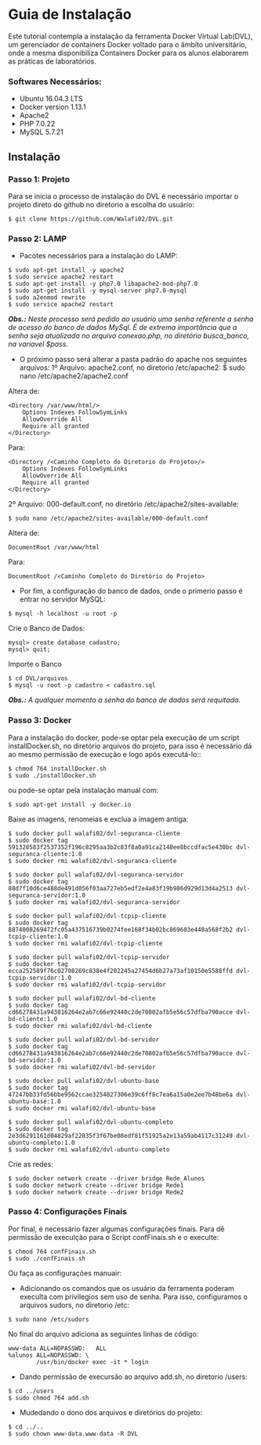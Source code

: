 # Guia de Instalação

Este tutorial contempla a instalação da ferramenta Docker Virtual Lab(DVL), um gerenciador de containers Docker voltado para o âmbito universitário, onde a mesma disponibiliza Containers Docker para os alunos elaborarem as práticas de laboratórios.

### Softwares Necessários:
- Ubuntu 16.04.3 LTS
- Docker version 1.13.1
- Apache2
- PHP 7.0.22
- MySQL 5.7.21

## Instalação

### Passo 1: Projeto
Para se inicia o processo de instalação do DVL é necessário importar o projeto direto do github no diretorio a escolha do usuário:
```
$ git clone https://github.com/Walafi02/DVL.git
```

### Passo 2: LAMP
- Pacotes necessários para a instalação do LAMP:
```
$ sudo apt-get install -y apache2
$ sudo service apache2 restart
$ sudo apt-get install -y php7.0 libapache2-mod-php7.0
$ sudo apt-get install -y mysql-server php7.0-mysql
$ sudo a2enmod rewrite
$ sudo service apache2 restart
```

_**Obs.:** Neste processo será pedido ao usuário uma senha referente a senha de acesso do banco de dados MySql. É de extrema importância que a senha seja atualizada no arquivo conexao.php, no diretório busca_banco, na variavel $pass._

- O próximo passo será alterar a pasta padrão do apache nos seguintes arquivos:
1º Arquivo: apache2.conf, no diretorio /etc/apache2:
	$ sudo nano /etc/apache2/apache2.conf

Altera de:
```
<Directory /var/www/html/>
	Options Indexes FollowSymLinks
   	AllowOverride All
   	Require all granted
</Directory>
```
Para:
```
<Directory /<Caminho Completo do Diretorio do Projeto>/>
	Options Indexes FollowSymLinks
	AllowOverride All
	Require all granted
</Directory>
```
2º Arquivo: 000-default.conf, no diretório /etc/apache2/sites-available:
```
$ sudo nano /etc/apache2/sites-available/000-default.conf
```

Altera de:
```
DocumentRoot /var/www/html
```
Para:
```
DocumentRoot /<Caminho Completo do Diretório do Projeto>
```

- Por fim, a configuração do banco de dados, onde o primerio passo é entrar no servidor MySQL:
```
$ mysql -h localhost -u root -p
```

Crie o Banco de Dados:
```
mysql> create database cadastro;
mysql> quit;
```

Importe o Banco
```
$ cd DVL/arquivos
$ mysql -u root -p cadastro < cadastro.sql
```

_**Obs.:** A qualquer momento a senha do banco de dados será requitada._

### Passo 3: Docker
Para a instalação do docker, pode-se optar pela execução de um script installDocker.sh, no diretório arquivos do projeto, para isso é necessário dá ao mesmo permissão de execução e logo após executá-lo::
```
$ chmod 764 installDocker.sh
$ sudo ./installDocker.sh
```

ou pode-se optar pela instalação manual com:
```
$ sudo apt-get install -y docker.io
```

Baixe as imagens, renomeias e exclua a imagem antiga:
```
$ sudo docker pull walafi02/dvl-seguranca-cliente
$ sudo docker tag 591320583f2537352f196c8295aa3b2c83f8a0a91ca2148ee8bccdfac5e430bc dvl-seguranca-cliente:1.0
$ sudo docker rmi walafi02/dvl-seguranca-cliente

$ sudo docker pull walafi02/dvl-seguranca-servidor
$ sudo docker tag 88d7f10d6ce488de491d056f03aa727eb5edf2e4a83f19b986d929d13d4a2513 dvl-seguranca-servidor:1.0
$ sudo docker rmi walafi02/dvl-seguranca-servidor

$ sudo docker pull walafi02/dvl-tcpip-cliente
$ sudo docker tag 8874008269472fc05a437516739b0274fee168f34b02bc869603e440a568f2b2 dvl-tcpip-cliente:1.0
$ sudo docker rmi walafi02/dvl-tcpip-cliente

$ sudo docker pull walafi02/dvl-tcpip-servidor
$ sudo docker tag ecca252589f76c02708269c838e4f202245a27454d6b27a73af10150e5588ffd dvl-tcpip-servidor:1.0
$ sudo docker rmi walafi02/dvl-tcpip-servidor

$ sudo docker pull walafi02/dvl-bd-cliente
$ sudo docker tag cd66278431a943816264e2ab7c66e92440c2de70802afb5e56c57dfba790acce dvl-bd-cliente:1.0
$ sudo docker rmi walafi02/dvl-bd-cliente

$ sudo docker pull walafi02/dvl-bd-servidor
$ sudo docker tag cd66278431a943816264e2ab7c66e92440c2de70802afb5e56c57dfba790acce dvl-bd-servidor:1.0
$ sudo docker rmi walafi02/dvl-bd-servidor

$ sudo docker pull walafi02/dvl-ubuntu-base
$ sudo docker tag 47247bb33fd56bbe9562ccae3254027306e39c6ff8c7ea6a15a0e2ee7b48be6a dvl-ubuntu-base:1.0
$ sudo docker rmi walafi02/dvl-ubuntu-base

$ sudo docker pull walafi02/dvl-ubuntu-completo
$ sudo docker tag 2e3d6291161d04829af22035f3f67be08edf81f51925a2e13a59ab4117c31249 dvl-ubuntu-completo:1.0
$ sudo docker rmi walafi02/dvl-ubuntu-completo
```

Crie as redes:
```
$ sudo docker network create --driver bridge Rede_Alunos
$ sudo docker network create --driver bridge Rede1
$ sudo docker network create --driver bridge Rede2
```

### Passo 4: Configurações Finais
Por final, é necessário fazer algumas configurações finais. Para dê permissão de execulção para o Script confFinais.sh e o execulte:
```
$ chmod 764 confFinais.sh
$ sudo ./confFinais.sh
```

Ou faça as configurações manuair:
- Adicionando os comandos que os usuário da ferramenta poderam execulta com privilegios sem uso de senha. Para isso, configuramos o arquivos sudors, no diretorio /etc:
```
$ sudo nano /etc/sudors
```

No final do arquivo adiciona as seguintes linhas de código:
```
www-data ALL=NOPASSWD:   ALL
%alunos ALL=NOPASSWD: \
       	/usr/bin/docker exec -it * login
```

- Dando permissão de execursão ao arquivo add.sh, no diretorio /users:
```
$ cd ../users
$ sudo chmod 764 add.sh
```

- Mudedando o dono dos arquivos e diretórios do projeto:
```
$ cd ../..
$ sudo chown www-data.www-data -R DVL
```
